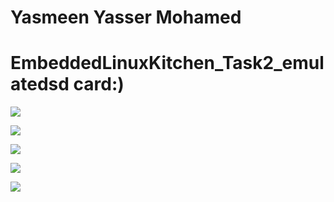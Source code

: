 # Yasmeen Yasser Mohamed
# EmbeddedLinuxKitchen_Task2_emulatedsd card:)


![](1.png "")

![](2.png "")

![](5.png "")

![](3.png "")

![](4.png "")








